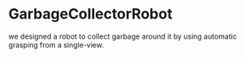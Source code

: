 # GarbageCollectorRobot
we designed a robot to collect garbage around it by using automatic grasping from a single-view.
